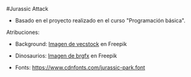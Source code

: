 #Jurassic Attack

- Basado en el proyecto realizado en el curso "Programación básica".


Atribuciones:

- Background: 
<a href="https://www.freepik.es/foto-gratis/misteriosa-selva-tropical-brilla-exuberante-vegetacion-generada-ia_41205865.htm#fromView=search&page=1&position=13&uuid=b67137b7-2c42-43c7-b181-c1daa4d8277d">Imagen de vecstock</a> en Freepik

- Dinosaurios:
<a href="https://www.freepik.es/vector-gratis/conjunto-personaje-dibujos-animados-dinosaurio-rojo_18212150.htm#query=dinosaurio%20rojo&position=44&from_view=author&uuid=75f08e50-e9ef-4cfd-89dc-ed92caa44e44">Imagen de brgfx</a> en Freepik

- Fonts:
https://www.cdnfonts.com/jurassic-park.font